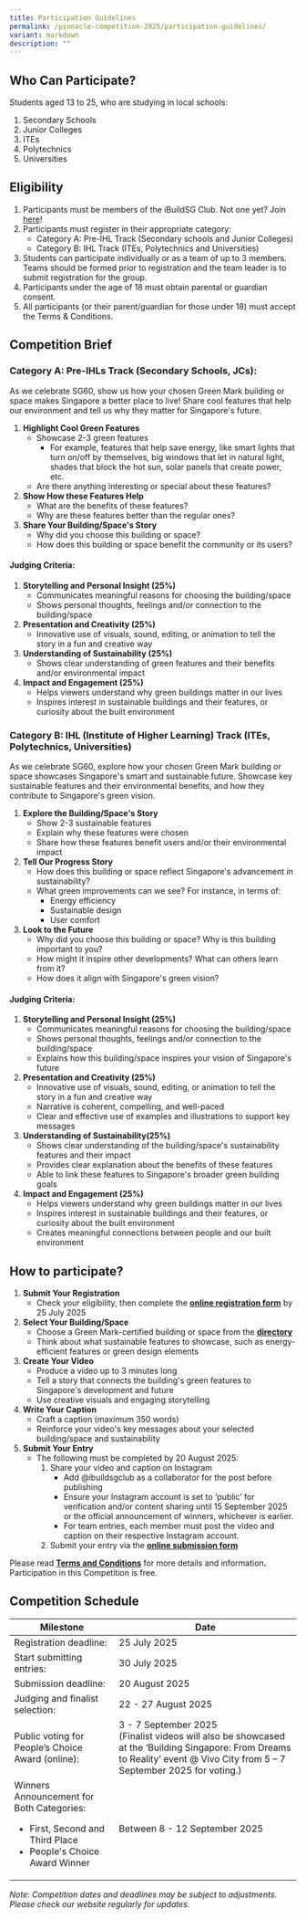 ```yaml
---
title: Participation Guidelines
permalink: /pinnacle-competition-2025/participation-guidelines/
variant: markdown
description: ""
---
```

<h2>Who Can Participate?</h2>

<p>Students aged 13 to 25, who are studying in local schools:</p>

<ol>
	<li>Secondary Schools</li>
	<li>Junior Colleges</li>
	<li>ITEs</li>
	<li>Polytechnics</li>
	<li>Universities</li>
</ol>


<h2>Eligibility</h2>

<ol>
	<li>Participants must be members of the iBuildSG Club. Not one yet? Join
<a href="https://form.gov.sg/5f113808dba1d90011ca8ff3" rel="noopener noreferrer nofollow" target="_blank">here</a>!
	</li>
	<li>Participants must register in their appropriate category:
		<ul>
			<li>Category A: Pre-IHL Track (Secondary schools and Junior Colleges)</li>
			<li>Category B: IHL Track (ITEs, Polytechnics and Universities)</li>
		</ul>
	</li>
	<li>Students can participate individually or as a team of up to 3 members. Teams should be formed prior to registration and the team leader is to submit registration for the group.</li>
	<li>Participants under the age of 18 must obtain parental or guardian consent.</li>
	<li>All participants (or their parent/guardian for those under 18) must accept the Terms &amp; Conditions.</li>
</ol>

<h2>Competition Brief</h2>

<h3>Category A: Pre-IHLs Track (Secondary Schools, JCs):</h3>

<p>As we celebrate SG60, show us how your chosen Green Mark building or space makes Singapore a better place to live! Share cool features that help our environment and tell us why they matter for Singapore's future.</p>

<ol>
	<li><strong>Highlight Cool Green Features</strong>
		<ul>
			<li>Showcase 2-3 green features
				<ul>
					<li>For example, features that help save energy, like smart lights that turn on/off by themselves, big windows that let in natural light, shades that block the hot sun, solar panels that create power, etc.</li>
				</ul>
			</li>
			<li>Are there anything interesting or special about these features?</li>
		</ul>
	</li>
	<li><strong>Show How these Features Help</strong>
		<ul>
			<li>What are the benefits of these features?</li>
			<li>Why are these features better than the regular ones?</li>
		</ul>
	</li>
	<li><strong>Share Your Building/Space's Story</strong>
		<ul>
			<li>Why did you choose this building or space?</li>
			<li>How does this building or space benefit the community or its users?</li>
		</ul>
	</li>
</ol>

<h4>Judging Criteria:</h4>

<ol>
	<li><strong>Storytelling and Personal Insight (25%)</strong>
		<ul>
			<li>Communicates meaningful reasons for choosing the building/space</li>
			<li>Shows personal thoughts, feelings and/or connection to the building/space</li>
		</ul>
	</li>
	<li><strong>Presentation and Creativity (25%)</strong>
		<ul>
			<li>Innovative use of visuals, sound, editing, or animation to tell the story in a fun and creative way</li>
		</ul>
	</li><li><strong>Understanding of Sustainability (25%)</strong>
		<ul>
			<li>Shows clear understanding of green features and their benefits and/or environmental impact</li>
		</ul>
	</li>
	<li><strong>Impact and Engagement (25%)</strong>
		<ul>
			<li>Helps viewers understand why green buildings matter in our lives</li>
			<li>Inspires interest in sustainable buildings and their features, or curiosity about the built environment</li>
		</ul>
	</li>
</ol>

<h3>Category B: IHL (Institute of Higher Learning) Track (ITEs, Polytechnics, Universities)</h3>

<p>As we celebrate SG60, explore how your chosen Green Mark building or space
showcases Singapore's smart and sustainable future. Showcase key sustainable
features and their environmental benefits, and how they contribute to Singapore's
green vision.&nbsp;</p>

<ol>
	<li><strong>Explore the Building/Space's Story</strong>
		<ul>
			<li>Show 2-3 sustainable features</li>
			<li>Explain why these features were chosen</li>
			<li>Share how these features benefit users and/or their environmental impact</li>
		</ul>
	</li>
	<li><strong>Tell Our Progress Story</strong>
		<ul>
			<li>How does this building or space reflect Singapore's advancement in sustainability?</li>
			<li>What green improvements can we see? For instance, in terms of:
				<ul>
					<li>Energy efficiency</li>
					<li>Sustainable design</li>
					<li>User comfort</li>
				</ul>
			</li>
		</ul>
	</li>
	<li><strong>Look to the Future</strong>
		<ul>
			<li>Why did you choose this building or space? Why is this building important to you?</li>
			<li>How might it inspire other developments? What can others learn from it?</li>
			<li>How does it align with Singapore's green vision?</li>
		</ul>
	</li>
</ol>

<h4>Judging Criteria:</h4>

<ol>
	<li><strong>Storytelling and Personal Insight (25%)</strong>
		<ul>
			<li>Communicates meaningful reasons for choosing the building/space</li>
			<li>Shows personal thoughts, feelings and/or connection to the building/space</li>
			<li>Explains how this building/space inspires your vision of Singapore's future</li>
		</ul>
	</li>
	<li><strong>Presentation and Creativity (25%)</strong>
		<ul>
			<li>Innovative use of visuals, sound, editing, or animation to tell the story in a fun and creative way</li>
			<li>Narrative is coherent, compelling, and well-paced</li>
			<li>Clear and effective use of examples and illustrations to support key messages</li>
		</ul>
	</li>
	<li><strong>Understanding of Sustainability(25%)</strong>
		<ul>
			<li>Shows clear understanding of the building/space's sustainability features and their impact</li>
			<li>Provides clear explanation about the benefits of these features</li>
			<li>Able to link these features to Singapore's broader green building goals</li>
		</ul>
	</li>
	<li><strong>Impact and Engagement (25%)</strong>
		<ul>
			<li>Helps viewers understand why green buildings matter in our lives</li>
			<li>Inspires interest in sustainable buildings and their features, or curiosity about the built environment</li>
			<li>Creates meaningful connections between people and our built environment</li>
		</ul>
	</li>
</ol>


<h2>How to participate?</h2>

<ol>
	<li><strong>Submit Your Registration</strong>
		<ul>
			<li>Check your eligibility, then complete the <strong><u>online registration form</u></strong> by 25 July 2025</li>
		</ul>
	</li>
	<li><strong>Select Your Building/Space</strong>
		<ul>
			<li>Choose a Green Mark-certified building or space from the <strong><u>directory</u></strong></li>
			<li>Think about what sustainable features to showcase, such as energy-efficient features or green design elements</li>
		</ul>
	</li>
	<li><strong>Create Your Video</strong>
		<ul>
			<li>Produce a video up to 3 minutes long</li>
			<li>Tell a story that connects the building's green features to Singapore's development and future</li>
			<li>Use creative visuals and engaging storytelling</li>
		</ul>
	</li>
	<li><strong>Write Your Caption</strong>
		<ul>
			<li>Craft a caption (maximum 350 words)</li>
			<li>Reinforce your video's key messages about your selected building/space and sustainability</li>
		</ul>
	</li>
	<li><strong>Submit Your Entry</strong>
		<ul>
			<li>The following must be completed by 20 August 2025:
				<ol>
					<li>Share your video and caption on Instagram
						<ul>
							<li>Add @ibuildsgclub as a collaborator for the post before publishing</li>
							<li>Ensure your Instagram account is set to ‘public’ for verification and/or content sharing until 15 September 2025 or the official announcement of winners, whichever is earlier.</li>
							<li>For team entries, each member must post the video and caption on their respective Instagram account.</li>
						</ul>
					</li>
					<li>Submit your entry via the <strong><u>online submission form</u></strong></li>
				</ol>
			</li>
		</ul>
	</li>
</ol>

<p>Please read <strong><u>Terms and Conditions</u></strong> for more details and information<strong>. </strong>Participation in this Competition is free.</p>

<h2>Competition Schedule</h2>

<table style="minWidth: 50px">
	<thead>
		<tr>
			<th>Milestone</th>
			<th>Date</th>
		</tr>
	</thead>
	<tbody>
		<tr>
			<td>Registration deadline:</td>
			<td>25 July 2025</td>
		</tr>
		<tr>
			<td>Start submitting entries:</td>
			<td>30 July 2025</td>
		</tr>
		<tr>
			<td>Submission deadline:</td>
			<td>20 August 2025</td>
		</tr>
		<tr>
			<td>Judging and finalist selection:</td>
			<td>22 - 27 August 2025</td>
		</tr>
		<tr>
			<td>Public voting for People’s Choice Award (online):</td>
			<td>
				<div>3 - 7 September 2025</div>
				<div>(Finalist videos will also be showcased at the ‘Building Singapore: From Dreams to Reality’ event @ Vivo City from 5 – 7 September 2025 for voting.)</div>
			</td>
		</tr>
		<tr>
			<td>Winners Announcement for Both Categories:
				<ul>
					<li>First, Second and Third Place</li>
					<li>People's Choice Award Winner</li>
				</ul>
			</td>
			<td>Between 8 - 12 September 2025</td>
		</tr>
	</tbody>
</table>

<p><em>Note: Competition dates and deadlines may be subject to adjustments. Please check our website regularly for updates.</em></p>